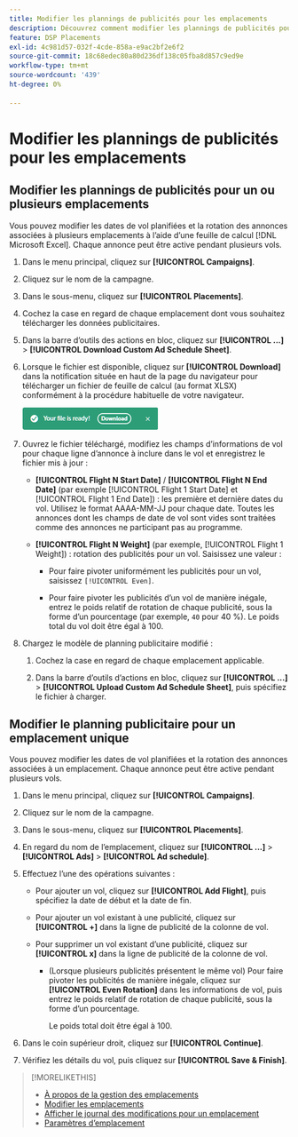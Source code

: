 ```yaml
---
title: Modifier les plannings de publicités pour les emplacements
description: Découvrez comment modifier les plannings de publicités pour les publicités jointes aux emplacements.
feature: DSP Placements
exl-id: 4c981d57-032f-4cde-858a-e9ac2bf2e6f2
source-git-commit: 18c68edec80a80d236df138c05fba8d857c9ed9e
workflow-type: tm+mt
source-wordcount: '439'
ht-degree: 0%

---
```


# Modifier les plannings de publicités pour les emplacements

## Modifier les plannings de publicités pour un ou plusieurs emplacements

Vous pouvez modifier les dates de vol planifiées et la rotation des annonces associées à plusieurs emplacements à l’aide d’une feuille de calcul [!DNL Microsoft Excel]. Chaque annonce peut être active pendant plusieurs vols.

1. Dans le menu principal, cliquez sur **[!UICONTROL Campaigns]**.

1. Cliquez sur le nom de la campagne.

1. Dans le sous-menu, cliquez sur **[!UICONTROL Placements]**.

1. Cochez la case en regard de chaque emplacement dont vous souhaitez télécharger les données publicitaires.

1. Dans la barre d’outils des actions en bloc, cliquez sur **[!UICONTROL ...]** > **[!UICONTROL Download Custom Ad Schedule Sheet]**.

1. Lorsque le fichier est disponible, cliquez sur **[!UICONTROL Download]** dans la notification située en haut de la page du navigateur pour télécharger un fichier de feuille de calcul (au format XLSX) conformément à la procédure habituelle de votre navigateur.

   ![Télécharger la notification prête](/help/dsp/assets/download-ready.png "Télécharger la notification prête")

1. Ouvrez le fichier téléchargé, modifiez les champs d’informations de vol pour chaque ligne d’annonce à inclure dans le vol et enregistrez le fichier mis à jour :

   * **[!UICONTROL Flight N Start Date]** / **[!UICONTROL Flight N End Date]** (par exemple [!UICONTROL Flight 1 Start Date] et [!UICONTROL Flight 1 End Date]) : les première et dernière dates du vol. Utilisez le format AAAA-MM-JJ pour chaque date. Toutes les annonces dont les champs de date de vol sont vides sont traitées comme des annonces ne participant pas au programme.

   * **[!UICONTROL Flight N Weight]** (par exemple, [!UICONTROL Flight 1 Weight]) : rotation des publicités pour un vol. Saisissez une valeur :

      * Pour faire pivoter uniformément les publicités pour un vol, saisissez `[!UICONTROL Even]`.

      * Pour faire pivoter les publicités d’un vol de manière inégale, entrez le poids relatif de rotation de chaque publicité, sous la forme d’un pourcentage (par exemple, `40` pour 40 %). Le poids total du vol doit être égal à 100.

1. Chargez le modèle de planning publicitaire modifié :

   1. Cochez la case en regard de chaque emplacement applicable.

   1. Dans la barre d’outils d’actions en bloc, cliquez sur **[!UICONTROL ...]** > **[!UICONTROL Upload Custom Ad Schedule Sheet]**, puis spécifiez le fichier à charger.

## Modifier le planning publicitaire pour un emplacement unique

<!-- Some placements don't have this option. Clarify which placement types aren't eligible -- just simple ad serving placements (PG ones seem okay)? And anything else? -->

Vous pouvez modifier les dates de vol planifiées et la rotation des annonces associées à un emplacement. Chaque annonce peut être active pendant plusieurs vols.

1. Dans le menu principal, cliquez sur **[!UICONTROL Campaigns]**.

1. Cliquez sur le nom de la campagne.

1. Dans le sous-menu, cliquez sur **[!UICONTROL Placements]**.

1. En regard du nom de l’emplacement, cliquez sur **[!UICONTROL ...]** > **[!UICONTROL Ads]** > **[!UICONTROL Ad schedule]**.

1. Effectuez l’une des opérations suivantes :

   * Pour ajouter un vol, cliquez sur **[!UICONTROL Add Flight]**, puis spécifiez la date de début et la date de fin.

   * Pour ajouter un vol existant à une publicité, cliquez sur **[!UICONTROL +]** dans la ligne de publicité de la colonne de vol.

   * Pour supprimer un vol existant d’une publicité, cliquez sur **[!UICONTROL x]** dans la ligne de publicité de la colonne de vol.

      * (Lorsque plusieurs publicités présentent le même vol) Pour faire pivoter les publicités de manière inégale, cliquez sur **[!UICONTROL Even Rotation]** dans les informations de vol, puis entrez le poids relatif de rotation de chaque publicité, sous la forme d’un pourcentage.

        Le poids total doit être égal à 100.

1. Dans le coin supérieur droit, cliquez sur **[!UICONTROL Continue]**.

1. Vérifiez les détails du vol, puis cliquez sur **[!UICONTROL Save & Finish]**.

>[!MORELIKETHIS]
>
>* [À propos de la gestion des emplacements](placement-about.md)
>* [Modifier les emplacements](placement-edit.md)
>* [Afficher le journal des modifications pour un emplacement](placement-change-log.md)
>* [Paramètres d’emplacement](placement-settings.md)

